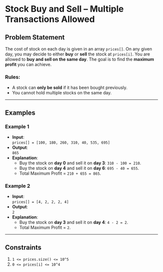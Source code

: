 # Stock Buy and Sell – Multiple Transactions Allowed

## Problem Statement

The cost of stock on each day is given in an array `prices[]`. On any given day, you may decide to either **buy** or **sell** the stock at `prices[i]`. You are allowed to **buy and sell on the same day**. The goal is to find the **maximum profit** you can achieve.

### Rules:
- A stock can **only be sold** if it has been bought previously.
- You cannot hold multiple stocks on the same day.

---

## Examples

### Example 1
- **Input**:  
  `prices[] = [100, 180, 260, 310, 40, 535, 695]`
- **Output**:  
  `865`
- **Explanation**:  
  - Buy the stock on **day 0** and sell it on **day 3**: `310 - 100 = 210`.  
  - Buy the stock on **day 4** and sell it on **day 6**: `695 - 40 = 655`.  
  - Total Maximum Profit = `210 + 655 = 865`.

### Example 2
- **Input**:  
  `prices[] = [4, 2, 2, 2, 4]`
- **Output**:  
  `2`
- **Explanation**:  
  - Buy the stock on **day 3** and sell it on **day 4**: `4 - 2 = 2`.  
  - Total Maximum Profit = `2`.

---

## Constraints
1. `1 <= prices.size() <= 10^5`
2. `0 <= prices[i] <= 10^4`
